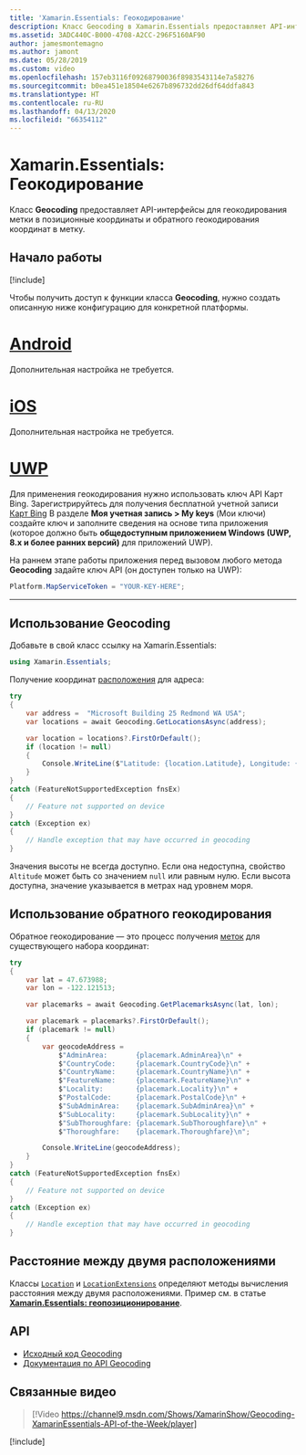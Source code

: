 ```yaml
---
title: 'Xamarin.Essentials: Геокодирование'
description: Класс Geocoding в Xamarin.Essentials предоставляет API-интерфейсы для геокодирования метки в позиционные координаты и обратного геокодирования координат в метку.
ms.assetid: 3ADC440C-B000-4708-A2CC-296F5160AF90
author: jamesmontemagno
ms.author: jamont
ms.date: 05/28/2019
ms.custom: video
ms.openlocfilehash: 157eb3116f09268790036f8983543114e7a58276
ms.sourcegitcommit: b0ea451e18504e6267b896732dd26df64ddfa843
ms.translationtype: HT
ms.contentlocale: ru-RU
ms.lasthandoff: 04/13/2020
ms.locfileid: "66354112"
---
```

# <a name="xamarinessentials-geocoding"></a>Xamarin.Essentials: Геокодирование

Класс **Geocoding** предоставляет API-интерфейсы для геокодирования метки в позиционные координаты и обратного геокодирования координат в метку.

## <a name="get-started"></a>Начало работы

[!include[](~/essentials/includes/get-started.md)]

Чтобы получить доступ к функции класса **Geocoding**, нужно создать описанную ниже конфигурацию для конкретной платформы.

# <a name="android"></a>[Android](#tab/android)

Дополнительная настройка не требуется.

# <a name="ios"></a>[iOS](#tab/ios)

Дополнительная настройка не требуется.

# <a name="uwp"></a>[UWP](#tab/uwp)

Для применения геокодирования нужно использовать ключ API Карт Bing. Зарегистрируйтесь для получения бесплатной учетной записи [Карт Bing](https://www.bingmapsportal.com/) В разделе **Моя учетная запись > My keys** (Мои ключи) создайте ключ и заполните сведения на основе типа приложения (которое должно быть **общедоступным приложением Windows (UWP, 8.x и более ранних версий)** для приложений UWP).

На раннем этапе работы приложения перед вызовом любого метода **Geocoding** задайте ключ API (он доступен только на UWP):

```csharp
Platform.MapServiceToken = "YOUR-KEY-HERE";
```

-----

## <a name="using-geocoding"></a>Использование Geocoding

Добавьте в свой класс ссылку на Xamarin.Essentials:

```csharp
using Xamarin.Essentials;
```

Получение координат [расположения](xref:Xamarin.Essentials.Location) для адреса:

```csharp
try
{
    var address =  "Microsoft Building 25 Redmond WA USA";
    var locations = await Geocoding.GetLocationsAsync(address);

    var location = locations?.FirstOrDefault();
    if (location != null)
    {
        Console.WriteLine($"Latitude: {location.Latitude}, Longitude: {location.Longitude}, Altitude: {location.Altitude}");
    }
}
catch (FeatureNotSupportedException fnsEx)
{
    // Feature not supported on device
}
catch (Exception ex)
{
    // Handle exception that may have occurred in geocoding
}
```

Значения высоты не всегда доступно. Если она недоступна, свойство `Altitude` может быть со значением `null` или равным нулю. Если высота доступна, значение указывается в метрах над уровнем моря.

## <a name="using-reverse-geocoding"></a>Использование обратного геокодирования

Обратное геокодирование — это процесс получения [меток](xref:Xamarin.Essentials.Placemark) для существующего набора координат:

```csharp
try
{
    var lat = 47.673988;
    var lon = -122.121513;

    var placemarks = await Geocoding.GetPlacemarksAsync(lat, lon);

    var placemark = placemarks?.FirstOrDefault();
    if (placemark != null)
    {
        var geocodeAddress =
            $"AdminArea:       {placemark.AdminArea}\n" +
            $"CountryCode:     {placemark.CountryCode}\n" +
            $"CountryName:     {placemark.CountryName}\n" +
            $"FeatureName:     {placemark.FeatureName}\n" +
            $"Locality:        {placemark.Locality}\n" +
            $"PostalCode:      {placemark.PostalCode}\n" +
            $"SubAdminArea:    {placemark.SubAdminArea}\n" +
            $"SubLocality:     {placemark.SubLocality}\n" +
            $"SubThoroughfare: {placemark.SubThoroughfare}\n" +
            $"Thoroughfare:    {placemark.Thoroughfare}\n";

        Console.WriteLine(geocodeAddress);
    }
}
catch (FeatureNotSupportedException fnsEx)
{
    // Feature not supported on device
}
catch (Exception ex)
{
    // Handle exception that may have occurred in geocoding
}
```

## <a name="distance-between-two-locations"></a>Расстояние между двумя расположениями

Классы [`Location`](xref:Xamarin.Essentials.Location) и [`LocationExtensions`](xref:Xamarin.Essentials.LocationExtensions) определяют методы вычисления расстояния между двумя расположениями. Пример см. в статье [**Xamarin.Essentials: геопозиционирование**](geolocation.md#calculate-distance).

## <a name="api"></a>API

- [Исходный код Geocoding](https://github.com/xamarin/Essentials/tree/master/Xamarin.Essentials/Geocoding)
- [Документация по API Geocoding](xref:Xamarin.Essentials.Geocoding)

## <a name="related-video"></a>Связанные видео

> [!Video https://channel9.msdn.com/Shows/XamarinShow/Geocoding-XamarinEssentials-API-of-the-Week/player]

[!include[](~/essentials/includes/xamarin-show-essentials.md)]
